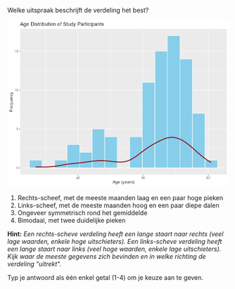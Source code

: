 Welke uitspraak beschrijft de verdeling het best?

![Leeftijdsverdeling](media/age_distribution.png)

1.	Rechts-scheef, met de meeste maanden laag en een paar hoge pieken
2.	Links-scheef, met de meeste maanden hoog en een paar diepe dalen
3.	Ongeveer symmetrisch rond het gemiddelde
4.	Bimodaal, met twee duidelijke pieken

**Hint:** *Een rechts-scheve verdeling heeft een lange staart naar rechts (veel lage waarden, enkele hoge uitschieters). Een links-scheve verdeling heeft een lange staart naar links (veel hoge waarden, enkele lage uitschieters). Kijk waar de meeste gegevens zich bevinden en in welke richting de verdeling "uitrekt".*

Typ je antwoord als één enkel getal (1-4) om je keuze aan te geven.